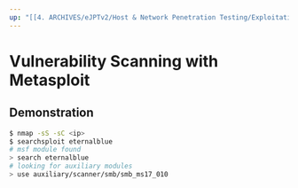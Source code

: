 ```yaml
---
up: "[[4. ARCHIVES/eJPTv2/Host & Network Penetration Testing/Exploitation/Vulnerability Scanning/Vulnerability Scanning|Vulnerability Scanning]]"
---
```


# Vulnerability Scanning with Metasploit

## Demonstration

```bash
$ nmap -sS -sC <ip>
$ searchsploit eternalblue
# msf module found
> search eternalblue
# looking for auxiliary modules
> use auxiliary/scanner/smb/smb_ms17_010
```
